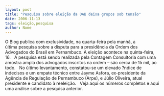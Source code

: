 ```yaml
---
layout: post
title: "Pesquisa sobre eleição da OAB deixa grupos sob tensão"
date: 2006-11-13
tags: eleição,pesquisa
author: None
---
```

O Blog publica com exclusividade, na quarta-feira pela manhã,&nbsp;a última&nbsp;pesquisa sobre a disputa para a presidência da Ordem dos Advogados do Brasil em Pernambuco. A eleição acontece
 na quinta-feira, 16.
&nbsp;
A pesquisa está sendo realizada pela Contagem Consultoria com uma amostra ampla dos advogados inscritos na ordem – são cerca de 15 mil, ao todo.
&nbsp;
No último levantamento, constatou-se um elevado ?ndice de indecisos e um empate técnico entre Jayme Asfora, ex-presidente da Agência de Regulação de Pernambuco (Arpe), e Júlio Oliveira, atual presidente e candidato à reeleição.
&nbsp;
Veja aqui os números completos e aqui uma análise sobre a pesquisa anterior. 